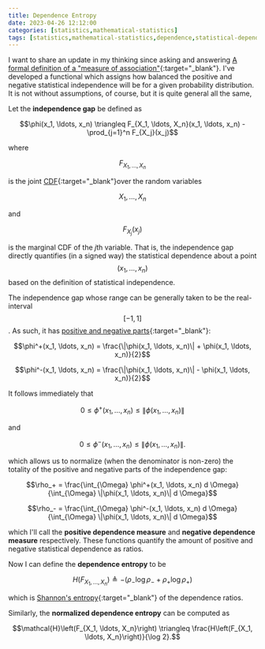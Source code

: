 ```yaml
---
title: Dependence Entropy
date: 2023-04-26 12:12:00
categories: [statistics,mathematical-statistics]
tags: [statistics,mathematical-statistics,dependence,statistical-dependence,mutual-dependence,shannon-entropy,information-theory,calculus,probability-theory]
---
```


I want to share an update in my thinking since asking and answering [A formal definition of a "measure of association"](https://stats.stackexchange.com/q/534454/69508){:target="_blank"}. I've developed a functional which assigns how balanced the positive and negative statistical independence will be for a given probability distribution. It is not without assumptions, of course, but it is quite general all the same,

Let the **independence gap** be defined as 

$$\phi(x_1, \ldots, x_n) \triangleq F_{X_1, \ldots, X_n}(x_1, \ldots, x_n) - \prod_{j=1}^n F_{X_j}(x_j)$$

where 

$$F_{X_1, \ldots, X_n}$$

is the joint [CDF](https://en.wikipedia.org/wiki/Cumulative_distribution_function){:target="_blank"}over the random variables 

$$X_1, \ldots, X_n$$ 

and 

$$F_{X_j}(x_j)$$

is the marginal CDF of the $j$th variable. That is, the independence gap directly quantifies (in a signed way) the statistical dependence about a point $$(x_1, \ldots, x_n)$$ based on the definition of statistical independence.

The independence gap whose range can be generally taken to be the real-interval $$[-1,1]$$. As such, it has [positive and negative parts](https://en.wikipedia.org/wiki/Positive_and_negative_parts){:target="_blank"}:

$$\phi^+(x_1, \ldots, x_n) = \frac{\|\phi(x_1, \ldots, x_n)\| + \phi(x_1, \ldots, x_n)}{2}$$

$$\phi^-(x_1, \ldots, x_n) = \frac{\|\phi(x_1, \ldots, x_n)\| - \phi(x_1, \ldots, x_n)}{2}$$

It follows immediately that 

$$0 \leq \phi^+(x_1, \ldots, x_n) \leq \|\phi(x_1, \ldots, x_n)\|$$

and

$$0 \leq \phi^-(x_1, \ldots, x_n) \leq \|\phi(x_1, \ldots, x_n)\|.$$

which allows us to normalize (when the denominator is non-zero) the totality of the positive and negative parts of the independence gap:

$$\rho_+ = \frac{\int_{\Omega} \phi^+(x_1, \ldots, x_n) d \Omega}{\int_{\Omega} \|\phi(x_1, \ldots, x_n)\| d \Omega}$$

$$\rho_- = \frac{\int_{\Omega} \phi^-(x_1, \ldots, x_n) d \Omega}{\int_{\Omega} \|\phi(x_1, \ldots, x_n)\| d \Omega}$$

which I'll call the **positive dependence measure** and **negative dependence measure** respectively. These functions quantify the amount of positive and negative statistical dependence as ratios.

Now I can define the **dependence entropy** to be

$$H\left(F_{X_1, \ldots, X_n}\right) \triangleq -\left( \rho_- \log \rho_- + \rho_+ \log \rho_+ \right)$$

which is [Shannon's entropy](https://en.wikipedia.org/wiki/Entropy_(information_theory)){:target="_blank"} of the dependence ratios.

Similarly, the **normalized dependence entropy** can be computed as 

$$\mathcal{H}\left(F_{X_1, \ldots, X_n}\right) \triangleq \frac{H\left(F_{X_1, \ldots, X_n}\right)}{\log 2}.$$
